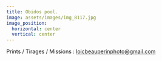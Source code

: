 ```yaml
---
title: Obidos pool.
image: assets/images/img_8117.jpg
image_position:
  horizontal: center
  vertical: center
---
```

Prints / Tirages / Missions : loicbeauperinphoto@gmail.com
